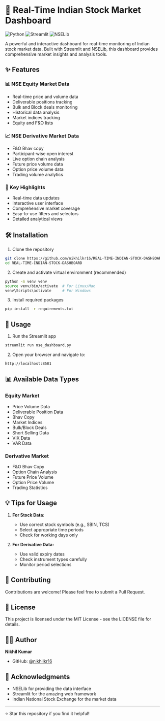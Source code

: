 # 🚀 Real-Time Indian Stock Market Dashboard

![Python](https://img.shields.io/badge/Python-3.7%2B-blue)
![Streamlit](https://img.shields.io/badge/Streamlit-1.0%2B-red)
![NSELib](https://img.shields.io/badge/NSELib-Latest-green)

A powerful and interactive dashboard for real-time monitoring of Indian stock market data. Built with Streamlit and NSELib, this dashboard provides comprehensive market insights and analysis tools.

## ✨ Features

### 📊 NSE Equity Market Data
- Real-time price and volume data
- Deliverable positions tracking
- Bulk and Block deals monitoring
- Historical data analysis
- Market indices tracking
- Equity and F&O lists

### 📈 NSE Derivative Market Data
- F&O Bhav copy
- Participant-wise open interest
- Live option chain analysis
- Future price volume data
- Option price volume data
- Trading volume analytics

### 🎯 Key Highlights
- Real-time data updates
- Interactive user interface
- Comprehensive market coverage
- Easy-to-use filters and selectors
- Detailed analytical views

## 🛠️ Installation

1. Clone the repository
```bash
git clone https://github.com/nikhilkr16/REAL-TIME-INDIAN-STOCK-DASHBOARD.git
cd REAL-TIME-INDIAN-STOCK-DASHBOARD
```

2. Create and activate virtual environment (recommended)
```bash
python -m venv venv
source venv/bin/activate  # For Linux/Mac
venv\Scripts\activate     # For Windows
```

3. Install required packages
```bash
pip install -r requirements.txt
```

## 🚀 Usage

1. Run the Streamlit app
```bash
streamlit run nse_dashboard.py
```

2. Open your browser and navigate to:
```
http://localhost:8501
```

## 📊 Available Data Types

### Equity Market
- Price Volume Data
- Deliverable Position Data
- Bhav Copy
- Market Indices
- Bulk/Block Deals
- Short Selling Data
- VIX Data
- VAR Data

### Derivative Market
- F&O Bhav Copy
- Option Chain Analysis
- Future Price Volume
- Option Price Volume
- Trading Statistics

## 💡 Tips for Usage

1. **For Stock Data:**
   - Use correct stock symbols (e.g., SBIN, TCS)
   - Select appropriate time periods
   - Check for working days only

2. **For Derivative Data:**
   - Use valid expiry dates
   - Check instrument types carefully
   - Monitor period selections

## 🤝 Contributing

Contributions are welcome! Please feel free to submit a Pull Request.

## 📝 License

This project is licensed under the MIT License - see the LICENSE file for details.

## 👨‍💻 Author

**Nikhil Kumar**
- GitHub: [@nikhilkr16](https://github.com/nikhilkr16)

## 🙏 Acknowledgments

- NSELib for providing the data interface
- Streamlit for the amazing web framework
- Indian National Stock Exchange for the market data

---
⭐ Star this repository if you find it helpful!
